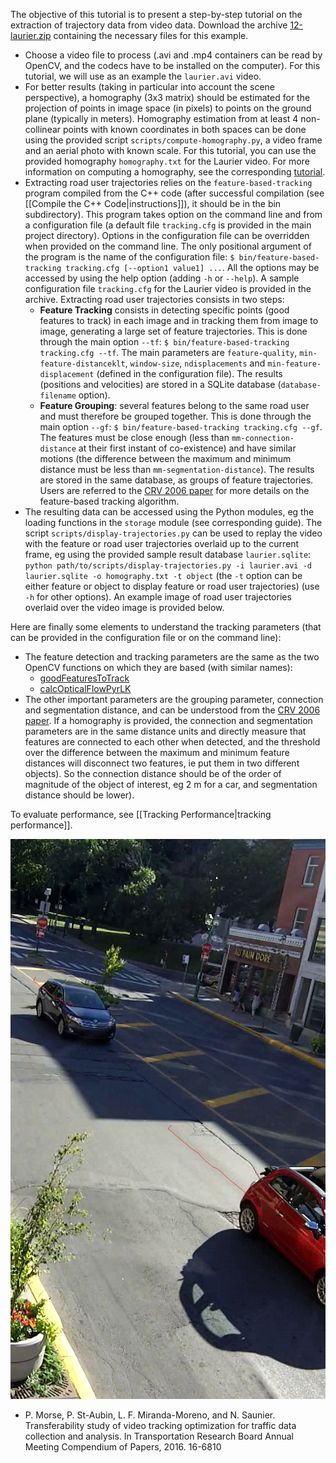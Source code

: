 The objective of this tutorial is to present a step-by-step tutorial on the extraction of trajectory data from video data. Download the archive [12-laurier.zip](../data/12-laurier.zip) containing the necessary files for this example. 

* Choose a video file to process (.avi and .mp4 containers can be read by OpenCV, and the codecs have to be installed on the computer). For this tutorial, we will use as an example the `laurier.avi` video. 
* For better results (taking in particular into account the scene perspective), a homography (3x3 matrix) should be estimated for the projection of points in image space (in pixels) to points on the ground plane (typically in meters). Homography estimation from at least 4 non-collinear points with known coordinates in both spaces can be done using the provided script `scripts/compute-homography.py`, a video frame and an aerial photo with known scale. For this tutorial, you can use the provided homography `homography.txt` for the Laurier video. For more information on computing a homography, see the corresponding [tutorial](camera-calibration.md).
* Extracting road user trajectories relies on the `feature-based-tracking` program compiled from the C++ code (after successful compilation (see [[Compile the C++ Code|instructions]]), it should be in the bin subdirectory). This program takes option on the command line and from a configuration file (a default file `tracking.cfg` is provided in the main project directory). Options in the configuration file can be overridden when provided on the command line. The only positional argument of the program is the name of the configuration file: `$ bin/feature-based-tracking tracking.cfg [--option1 value1] ...`. All the options may be accessed by using the help option (adding `-h` or `--help`). A sample configuration file `tracking.cfg` for the Laurier video is provided in the archive. Extracting road user trajectories consists in two steps:
	* **Feature Tracking** consists in detecting specific points (good features to track) in each image and in tracking them from image to image, generating a large set of feature trajectories. This is done through the main option `--tf`: `$ bin/feature-based-tracking tracking.cfg --tf`. The main parameters are `feature-quality`, `min-feature-distanceklt`, `window-size`, `ndisplacements` and `min-feature-displacement` (defined in the configuration file). The results (positions and velocities) are stored in a SQLite database (`database-filename` option). 
	* **Feature Grouping**: several features belong to the same road user and must therefore be grouped together. This is done through the main option `--gf`: `$ bin/feature-based-tracking tracking.cfg --gf`. The features must be close enough (less than `mm-connection-distance` at their first instant of co-existence) and have similar motions (the difference between the maximum and minimum distance must be less than `mm-segmentation-distance`). The results are stored in the same database, as groups of feature trajectories. Users are referred to the [CRV 2006 paper](http://n.saunier.free.fr/saunier/stock/saunier06feature-based.pdf) for more details on the feature-based tracking algorithm. 
* The resulting data can be accessed using the Python modules, eg the loading functions in the `storage` module (see corresponding guide). The script `scripts/display-trajectories.py` can be used to replay the video with the feature or road user trajectories overlaid up to the current frame, eg using the provided sample result database `laurier.sqlite`: `python path/to/scripts/display-trajectories.py -i laurier.avi -d laurier.sqlite -o homography.txt -t object` (the `-t` option can be either feature or object to display feature or road user trajectories) (use `-h` for other options). An example image of road user trajectories overlaid over the video image is provided below. 

Here are finally some elements to understand the tracking parameters (that can be provided in the configuration file or on the command line):
* The feature detection and tracking parameters are the same as the two OpenCV functions on which they are based (with similar names):
	* [goodFeaturesToTrack](https://docs.opencv.org/4.5.0/dd/d1a/group__imgproc__feature.html#ga1d6bb77486c8f92d79c8793ad995d541)
	* [calcOpticalFlowPyrLK](http://docs.opencv.org/4.5.0/dc/d6b/group__video__track.html#ga473e4b886d0bcc6b65831eb88ed93323)
* The other important parameters are the grouping parameter, connection and segmentation distance, and can be understood from the [CRV 2006 paper](http://n.saunier.free.fr/saunier/stock/saunier06feature-based.pdf). If a homography is provided, the connection and segmentation parameters are in the same distance units and directly measure that features are connected to each other when detected, and the threshold over the difference between the maximum and minimum feature distances will disconnect two features, ie put them in two different objects). So the connection distance should be of the order of magnitude of the object of interest, eg 2 m for a car, and segmentation distance should be lower). 

To evaluate performance, see [[Tracking Performance|tracking performance]].

![Example of road user tracking](images/laurier-frame-27.png)

* P. Morse, P. St-Aubin, L. F. Miranda-Moreno, and N. Saunier. Transferability study of video tracking optimization for traffic data collection and analysis. In Transportation Research Board Annual Meeting Compendium of Papers, 2016. 16-6810
